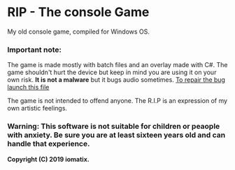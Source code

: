 # RIP - The console Game
My old console game, compiled for Windows OS.

### Important note: 
The game is made mostly with batch files and an overlay made with C#. The game shouldn't hurt the device but keep in mind you are using it on your own risk. **It is not a malware** but it bugs audio sometimes.
[To repair the bug launch this file](https://github.com/iomatix/RIP---The-console-Game/blob/master/Release/RIP/audio_close.bat)

The game is not intended to offend anyone. The R.I.P is an expression of my own artistic feelings.

### Warning: This software is not suitable for children or peaople with anxiety. Be sure you are at least sixteen years old and can handle that experience.

**Copyright (C) 2019 iomatix.**
